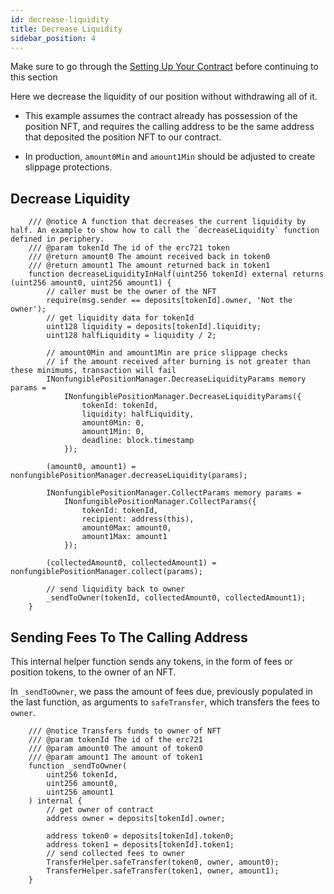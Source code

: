 ```yaml
---
id: decrease-liquidity
title: Decrease Liquidity
sidebar_position: 4
---
```


Make sure to go through the [Setting Up Your Contract](./setting-up-your-contract.md) before continuing to this section

Here we decrease the liquidity of our position without withdrawing all of it.

- This example assumes the contract already has possession of the position NFT, and requires the calling address to be the same address that deposited the position NFT to our contract.

- In production, `amount0Min` and `amount1Min` should be adjusted to create slippage protections.

## Decrease Liquidity

```solidity
    /// @notice A function that decreases the current liquidity by half. An example to show how to call the `decreaseLiquidity` function defined in periphery.
    /// @param tokenId The id of the erc721 token
    /// @return amount0 The amount received back in token0
    /// @return amount1 The amount returned back in token1
    function decreaseLiquidityInHalf(uint256 tokenId) external returns (uint256 amount0, uint256 amount1) {
        // caller must be the owner of the NFT
        require(msg.sender == deposits[tokenId].owner, 'Not the owner');
        // get liquidity data for tokenId
        uint128 liquidity = deposits[tokenId].liquidity;
        uint128 halfLiquidity = liquidity / 2;

        // amount0Min and amount1Min are price slippage checks
        // if the amount received after burning is not greater than these minimums, transaction will fail
        INonfungiblePositionManager.DecreaseLiquidityParams memory params =
            INonfungiblePositionManager.DecreaseLiquidityParams({
                tokenId: tokenId,
                liquidity: halfLiquidity,
                amount0Min: 0,
                amount1Min: 0,
                deadline: block.timestamp
            });

        (amount0, amount1) = nonfungiblePositionManager.decreaseLiquidity(params);

        INonfungiblePositionManager.CollectParams memory params =
            INonfungiblePositionManager.CollectParams({
                tokenId: tokenId,
                recipient: address(this),
                amount0Max: amount0,
                amount1Max: amount1
            });

        (collectedAmount0, collectedAmount1) = nonfungiblePositionManager.collect(params);

        // send liquidity back to owner
        _sendToOwner(tokenId, collectedAmount0, collectedAmount1);
    }
```

## Sending Fees To The Calling Address

This internal helper function sends any tokens, in the form of fees or position tokens, to the owner of an NFT.

In `_sendToOwner`, we pass the amount of fees due, previously populated in the last function, as arguments to `safeTransfer`, which transfers the fees to `owner`.

```solidity
    /// @notice Transfers funds to owner of NFT
    /// @param tokenId The id of the erc721
    /// @param amount0 The amount of token0
    /// @param amount1 The amount of token1
    function _sendToOwner(
        uint256 tokenId,
        uint256 amount0,
        uint256 amount1
    ) internal {
        // get owner of contract
        address owner = deposits[tokenId].owner;

        address token0 = deposits[tokenId].token0;
        address token1 = deposits[tokenId].token1;
        // send collected fees to owner
        TransferHelper.safeTransfer(token0, owner, amount0);
        TransferHelper.safeTransfer(token1, owner, amount1);
    }
```
